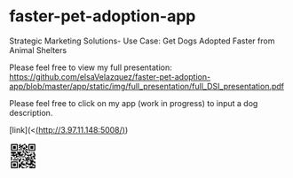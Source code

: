 # faster-pet-adoption-app
Strategic Marketing Solutions- Use Case: Get Dogs Adopted Faster from Animal Shelters

Please feel free to view my full presentation:
https://github.com/elsaVelazquez/faster-pet-adoption-app/blob/master/app/static/img/full_presentation/full_DSI_presentation.pdf

Please feel free to click on my app (work in progress) to input a dog description.

[link](<[(http://3.97.11.148:5008/)](http://3.97.11.148:5008/))




<img src="https://github.com/elsaVelazquez/faster-pet-adoption-app/blob/master/app/static/img/qr-code.png" width=50>

